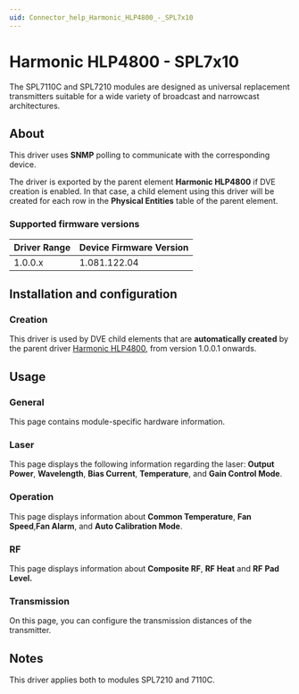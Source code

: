 ```yaml
---
uid: Connector_help_Harmonic_HLP4800_-_SPL7x10
---
```


# Harmonic HLP4800 - SPL7x10

The SPL7110C and SPL7210 modules are designed as universal replacement transmitters suitable for a wide variety of broadcast and narrowcast architectures.

## About

This driver uses **SNMP** polling to communicate with the corresponding device.

The driver is exported by the parent element **Harmonic HLP4800** if DVE creation is enabled. In that case, a child element using this driver will be created for each row in the **Physical Entities** table of the parent element.

### Supported firmware versions

| **Driver Range** | **Device Firmware Version** |
|------------------|-----------------------------|
| 1.0.0.x          | 1.081.122.04                |

## Installation and configuration

### Creation

This driver is used by DVE child elements that are **automatically created** by the parent driver [Harmonic HLP4800](xref:Connector_help_Harmonic_HLP4800), from version 1.0.0.1 onwards.

## Usage

### General

This page contains module-specific hardware information.

### Laser

This page displays the following information regarding the laser: **Output Power**, **Wavelength**, **Bias Current**, **Temperature**, and **Gain Control Mode**.

### Operation

This page displays information about **Common Temperature**, **Fan Speed**,**Fan Alarm**, and **Auto Calibration Mode**.

### RF

This page displays information about **Composite RF**, **RF Heat** and **RF** **Pad Level.**

### Transmission

On this page, you can configure the transmission distances of the transmitter.

## Notes

This driver applies both to modules SPL7210 and 7110C.

